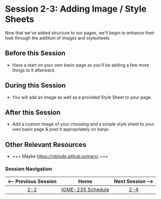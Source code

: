 # Session 2-3: Adding Image / Style Sheets

Now that we've added structure to our pages, we'll begin to enhance their look through the addition of images and stylesheets

## Before this Session
- Have a start on your own basic page as you'll be adding a few more things to it afterward.

## During this Session
- You will add an image as well as a provided Style Sheet to your page.

## After this Session
- Add a custom image of your choosing and a simple style sheet to your own basic page & post it appropriately on banjo.

## Other Relevant Resources
- +++ Maybe https://mblode.github.io/marx/ +++

### Session Navigation

| <-- Previous Session |               Home                  | Next Session --> |
|:--------------------:|:-----------------------------------:|:----------------:|
|  [2-2](2-2.md)       | [IGME-235 Schedule](../schedule.md) |   [2-4](2-4.md)  |
